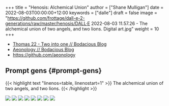 +++
title = "Henosis: Alchemical Union"
author = ["Shane Mulligan"]
date = 2022-08-03T00:00:00+12:00
keywords = ["dalle"]
draft = false
image = "https://github.com/frottage/dall-e-2-generations/raw/master/henosis/DALL·E 2022-08-03 11.57.26 - The alchemical union of two angels, and two lions. Digital art.jpg"
weight = 10
+++

-   [Thomas 22 - Two into one // Bodacious Blog](https://mullikine.github.io/posts/thomas-22/)
-   [Aeonology // Bodacious Blog](https://mullikine.github.io/posts/aeonology/)
-   <https://github.com/aeonology>


## Prompt gens {#prompt-gens}

{{< highlight text "linenos=table, linenostart=1" >}}
The alchemical union of two angels, and two lions.
{{< /highlight >}}

![](https://github.com/frottage/dall-e-2-generations/raw/master/henosis/DALL%C2%B7E%202022-08-03%2011.57.21%20-%20The%20alchemical%20union%20of%20two%20angels,%20and%20two%20lions.%20Digital%20art.jpg)
![](https://github.com/frottage/dall-e-2-generations/raw/master/henosis/DALL%C2%B7E%202022-08-03%2011.57.26%20-%20The%20alchemical%20union%20of%20two%20angels,%20and%20two%20lions.%20Digital%20art.jpg)
![](https://github.com/frottage/dall-e-2-generations/raw/master/henosis/DALL%C2%B7E%202022-08-03%2011.57.53%20-%20The%20alchemical%20union%20of%20two%20angels,%20and%20two%20lions.%20Digital%20art.jpg)
![](https://github.com/frottage/dall-e-2-generations/raw/master/henosis/DALL%C2%B7E%202022-08-03%2011.58.03%20-%20The%20alchemical%20union%20of%20two%20angels,%20and%20two%20lions.%20Digital%20art.jpg)
![](https://github.com/frottage/dall-e-2-generations/raw/master/henosis/DALL%C2%B7E%202022-08-03%2011.58.28%20-%20The%20alchemical%20union%20of%20two%20angels,%20and%20two%20lions.%20Digital%20art.jpg)
![](https://github.com/frottage/dall-e-2-generations/raw/master/henosis/DALL%C2%B7E%202022-08-03%2011.58.34%20-%20The%20alchemical%20union%20of%20two%20angels,%20and%20two%20lions.%20Digital%20art.jpg)
![](https://github.com/frottage/dall-e-2-generations/raw/master/henosis/DALL%C2%B7E%202022-08-03%2011.59.04%20-%20The%20alchemical%20union%20of%20two%20angels,%20and%20two%20lions.%20Digital%20art.jpg)
![](https://github.com/frottage/dall-e-2-generations/raw/master/henosis/DALL%C2%B7E%202022-08-03%2011.59.08%20-%20The%20alchemical%20union%20of%20two%20angels,%20and%20two%20lions.%20Digital%20art.jpg)